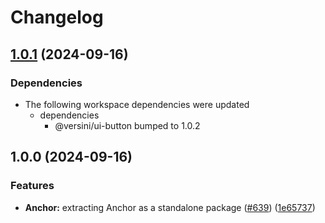 # Changelog

## [1.0.1](https://github.com/versini-org/ui-components/compare/ui-anchor-v1.0.0...ui-anchor-v1.0.1) (2024-09-16)


### Dependencies

* The following workspace dependencies were updated
  * dependencies
    * @versini/ui-button bumped to 1.0.2

## 1.0.0 (2024-09-16)


### Features

* **Anchor:** extracting Anchor as a standalone package ([#639](https://github.com/versini-org/ui-components/issues/639)) ([1e65737](https://github.com/versini-org/ui-components/commit/1e657371733c204c578cc7925bc7336fc5c1b046))
